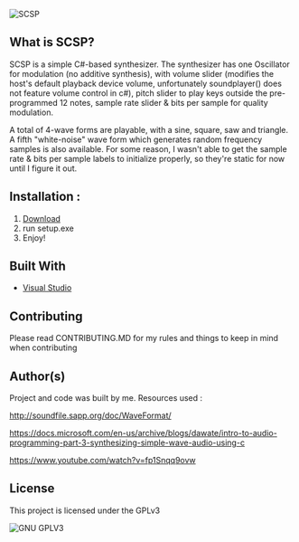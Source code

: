 ![SCSP](https://imgur.com/dunQD3U.png)
## What is SCSP?
SCSP is a simple C#-based synthesizer. The synthesizer has one Oscillator for modulation (no additive synthesis), with volume slider (modifies the host's default playback device volume, unfortunately soundplayer() does not feature volume control in c#), pitch slider to play keys outside the pre-programmed 12 notes, sample rate slider & bits per sample for quality modulation. 

A total of 4-wave forms are playable, with a sine, square, saw and triangle. A fifth "white-noise" wave form which generates random frequency samples is also available. 
For some reason, I wasn't able to get the sample rate & bits per sample labels to initialize properly, so they're static for now until I figure it out. 

## Installation :
1. [Download](https://www.mediafire.com/file/du2o0c39umhfdvs/SCSP.zip/file)
2. run setup.exe
3. Enjoy!

## Built With

* [Visual Studio](https://visualstudio.microsoft.com/)

## Contributing

Please read CONTRIBUTING.MD for my rules and things to keep in mind when contributing

## Author(s)
Project and code was built by me.
Resources used :

http://soundfile.sapp.org/doc/WaveFormat/

https://docs.microsoft.com/en-us/archive/blogs/dawate/intro-to-audio-programming-part-3-synthesizing-simple-wave-audio-using-c

https://www.youtube.com/watch?v=fp1Snqq9ovw

## License

This project is licensed under the GPLv3

![GNU GPLV3](https://imgur.com/imkUoGR.png)
